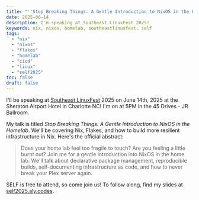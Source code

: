 ```yaml
---
title: "''Stop Breaking Things: A Gentle Introduction to NixOS in the Homelab''"
date: 2025-06-14
description: I'm speaking at Southeast LinuxFest 2025!
keywords: nix, nixos, homelab, southeastlinuxfest, self
tags:
  - "nix"
  - "nixos"
  - "flakes"
  - "homelab"
  - "cicd"
  - "linux"
  - "self2025"
toc: false
draft: false
---
```


I'll be speaking at [Southeast LinuxFest](http://www.southeastlinuxfest.org/) 2025 on June 14th, 2025 at the Sheraton Airport Hotel in Charlotte NC! I'm on at 5PM in the 45 Drives - JR Ballroom.

My talk is titled _Stop Breaking Things: A Gentle Introduction to NixOS in the Homelab_. We'll be covering Nix, Flakes, and how to build more resilient infrastructure in Nix. Here's the official abstract:

> Does your home lab feel too fragile to touch? Are you feeling a little burnt out? Join me for a gentle introduction into NixOS in the home lab. We'll talk about declarative package management, reproducible builds, self-documenting infrastructure as code, and how to never break your Plex server again.

SELF is free to attend, so come join us! To follow along, find my slides at [self2025.aly.codes](https://self2025.aly.codes/).
